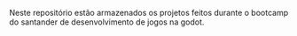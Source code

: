 Neste repositório estão armazenados os projetos feitos durante o bootcamp do santander de desenvolvimento de jogos na godot.
